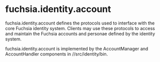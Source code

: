 # fuchsia.identity.account

fuchsia.identity.account defines the protocols used to interface with the core
Fuchsia identity system. Clients may use these protocols to access and maintain
the Fuchsia accounts and personae defined by the identity system.

fuchsia.identity.account is implemented by the AccountManager and
AccountHandler components in //src/identity/bin.
